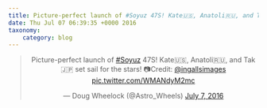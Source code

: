 ```yaml
---
title: Picture-perfect launch of #Soyuz 47S! Kate🇺🇸, Anatoli🇷🇺, and Tak🇯🇵 set sail for the stars! 📷Credit: @ingallsimages http://twitter.com/Astro_Wheels/status/750882148438138881/photo/1
date: Thu Jul 07 06:39:35 +0000 2016
taxonomy:
    category: blog
---
```

<blockquote class="twitter-tweet" align="center"><p lang="en" dir="ltr">Picture-perfect launch of <a href="https://twitter.com/hashtag/Soyuz?src=hash">#Soyuz</a> 47S! Kate🇺🇸, Anatoli🇷🇺, and Tak🇯🇵 set sail for the stars! 📷Credit: <a href="https://twitter.com/ingallsimages">@ingallsimages</a> <a href="http://twitter.com/Astro_Wheels/status/750882148438138881/photo/1">pic.twitter.com/WMANdyM2mc</a></p>&mdash; Doug Wheelock (@Astro_Wheels) <a href="https://twitter.com/Astro_Wheels/status/750882148438138881">July 7, 2016</a></blockquote>

